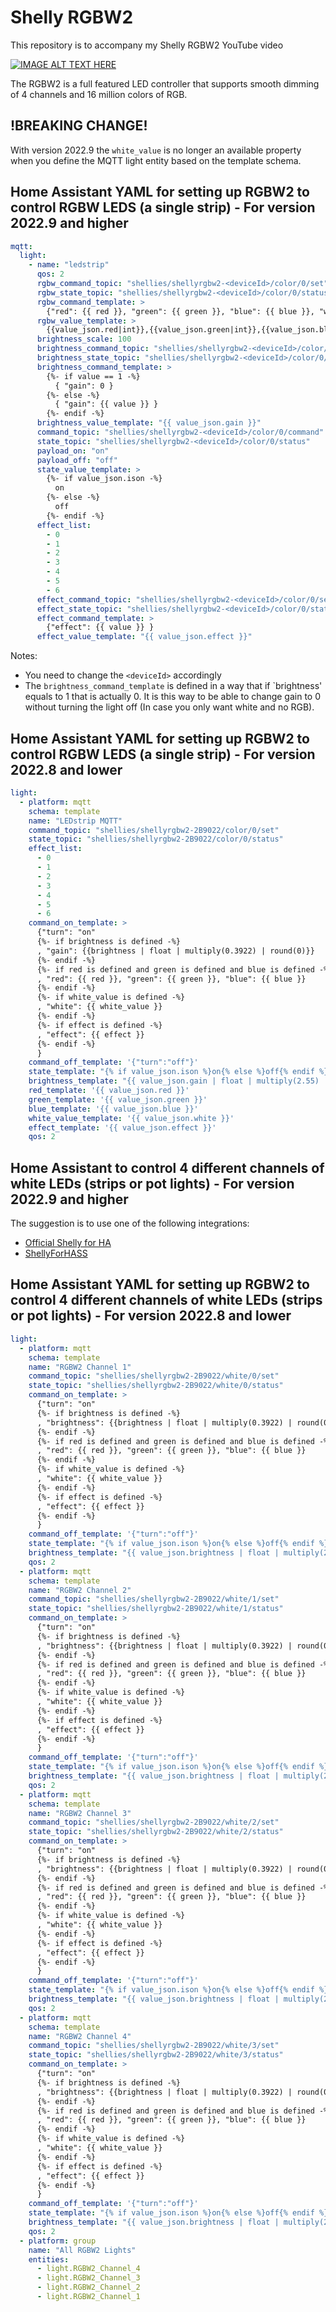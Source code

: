 # Shelly RGBW2
This repository is to accompany my Shelly RGBW2 YouTube video

[![IMAGE ALT TEXT HERE](https://img.youtube.com/vi/B8DQntdtD4E/0.jpg)](https://www.youtube.com/watch?v=B8DQntdtD4E)

The RGBW2 is a full featured LED controller that supports smooth dimming of 4 channels and 16 million colors of RGB.

## !BREAKING CHANGE!
With version 2022.9 the `white_value` is no longer an available property when you define the MQTT light entity based on the template schema. 

## Home Assistant YAML for setting up RGBW2 to control RGBW LEDS (a single strip) - For version 2022.9 and higher
```yaml
mqtt:
  light:
    - name: "ledstrip"
      qos: 2
      rgbw_command_topic: "shellies/shellyrgbw2-<deviceId>/color/0/set"
      rgbw_state_topic: "shellies/shellyrgbw2-<deviceId>/color/0/status"
      rgbw_command_template: >
        {"red": {{ red }}, "green": {{ green }}, "blue": {{ blue }}, "white": {{ white }} }
      rgbw_value_template: > 
        {{value_json.red|int}},{{value_json.green|int}},{{value_json.blue|int}},{{value_json.white|int}}
      brightness_scale: 100
      brightness_command_topic: "shellies/shellyrgbw2-<deviceId>/color/0/set"
      brightness_state_topic: "shellies/shellyrgbw2-<deviceId>/color/0/status"
      brightness_command_template: >
        {%- if value == 1 -%}
          { "gain": 0 }
        {%- else -%}
          { "gain": {{ value }} }
        {%- endif -%}
      brightness_value_template: "{{ value_json.gain }}"
      command_topic: "shellies/shellyrgbw2-<deviceId>/color/0/command"
      state_topic: "shellies/shellyrgbw2-<deviceId>/color/0/status"
      payload_on: "on"
      payload_off: "off"
      state_value_template: >
        {%- if value_json.ison -%}
          on
        {%- else -%}
          off
        {%- endif -%}
      effect_list:
        - 0
        - 1
        - 2
        - 3
        - 4
        - 5
        - 6
      effect_command_topic: "shellies/shellyrgbw2-<deviceId>/color/0/set"
      effect_state_topic: "shellies/shellyrgbw2-<deviceId>/color/0/status"
      effect_command_template: >
        {"effect": {{ value }} }
      effect_value_template: "{{ value_json.effect }}"
```

Notes:
- You need to change the `<deviceId>` accordingly
- The `brightness_command_template` is defined in a way that if `brightness' equals to 1 that is actually 0. It is this way to be able to change gain to 0 without turning the light off (In case you only want white and no RGB). 

## Home Assistant YAML for setting up RGBW2 to control RGBW LEDS (a single strip) - For version 2022.8 and lower

```yaml
light:
  - platform: mqtt
    schema: template
    name: "LEDstrip MQTT"
    command_topic: "shellies/shellyrgbw2-2B9022/color/0/set"
    state_topic: "shellies/shellyrgbw2-2B9022/color/0/status"
    effect_list:
      - 0
      - 1
      - 2
      - 3
      - 4
      - 5
      - 6
    command_on_template: >
      {"turn": "on"
      {%- if brightness is defined -%}
      , "gain": {{brightness | float | multiply(0.3922) | round(0)}}
      {%- endif -%}
      {%- if red is defined and green is defined and blue is defined -%}
      , "red": {{ red }}, "green": {{ green }}, "blue": {{ blue }}
      {%- endif -%}
      {%- if white_value is defined -%}
      , "white": {{ white_value }}
      {%- endif -%}
      {%- if effect is defined -%}
      , "effect": {{ effect }}
      {%- endif -%}
      }
    command_off_template: '{"turn":"off"}'
    state_template: "{% if value_json.ison %}on{% else %}off{% endif %}"
    brightness_template: "{{ value_json.gain | float | multiply(2.55) | round(0) }}"
    red_template: '{{ value_json.red }}'
    green_template: '{{ value_json.green }}'
    blue_template: '{{ value_json.blue }}'
    white_value_template: '{{ value_json.white }}'
    effect_template: '{{ value_json.effect }}'
    qos: 2
  ```
## Home Assistant to control 4 different channels of white LEDs (strips or pot lights) - For version 2022.9 and higher
The suggestion is to use one of the following integrations:
- [Official Shelly for HA](https://www.home-assistant.io/integrations/shelly/)
- [ShellyForHASS](https://github.com/StyraHem/ShellyForHASS)

## Home Assistant YAML for setting up RGBW2 to control 4 different channels of white LEDs (strips or pot lights) - For version 2022.8 and lower

```yaml
light:
  - platform: mqtt
    schema: template
    name: "RGBW2 Channel 1"
    command_topic: "shellies/shellyrgbw2-2B9022/white/0/set"
    state_topic: "shellies/shellyrgbw2-2B9022/white/0/status"
    command_on_template: >
      {"turn": "on"
      {%- if brightness is defined -%}
      , "brightness": {{brightness | float | multiply(0.3922) | round(0)}}
      {%- endif -%}
      {%- if red is defined and green is defined and blue is defined -%}
      , "red": {{ red }}, "green": {{ green }}, "blue": {{ blue }}
      {%- endif -%}
      {%- if white_value is defined -%}
      , "white": {{ white_value }}
      {%- endif -%}
      {%- if effect is defined -%}
      , "effect": {{ effect }}
      {%- endif -%}
      }
    command_off_template: '{"turn":"off"}'
    state_template: "{% if value_json.ison %}on{% else %}off{% endif %}"
    brightness_template: "{{ value_json.brightness | float | multiply(2.55) | round(0) }}"
    qos: 2
  - platform: mqtt
    schema: template
    name: "RGBW2 Channel 2"
    command_topic: "shellies/shellyrgbw2-2B9022/white/1/set"
    state_topic: "shellies/shellyrgbw2-2B9022/white/1/status"
    command_on_template: >
      {"turn": "on"
      {%- if brightness is defined -%}
      , "brightness": {{brightness | float | multiply(0.3922) | round(0)}}
      {%- endif -%}
      {%- if red is defined and green is defined and blue is defined -%}
      , "red": {{ red }}, "green": {{ green }}, "blue": {{ blue }}
      {%- endif -%}
      {%- if white_value is defined -%}
      , "white": {{ white_value }}
      {%- endif -%}
      {%- if effect is defined -%}
      , "effect": {{ effect }}
      {%- endif -%}
      }
    command_off_template: '{"turn":"off"}'
    state_template: "{% if value_json.ison %}on{% else %}off{% endif %}"
    brightness_template: "{{ value_json.brightness | float | multiply(2.55) | round(0) }}"
    qos: 2
  - platform: mqtt
    schema: template
    name: "RGBW2 Channel 3"
    command_topic: "shellies/shellyrgbw2-2B9022/white/2/set"
    state_topic: "shellies/shellyrgbw2-2B9022/white/2/status"
    command_on_template: >
      {"turn": "on"
      {%- if brightness is defined -%}
      , "brightness": {{brightness | float | multiply(0.3922) | round(0)}}
      {%- endif -%}
      {%- if red is defined and green is defined and blue is defined -%}
      , "red": {{ red }}, "green": {{ green }}, "blue": {{ blue }}
      {%- endif -%}
      {%- if white_value is defined -%}
      , "white": {{ white_value }}
      {%- endif -%}
      {%- if effect is defined -%}
      , "effect": {{ effect }}
      {%- endif -%}
      }
    command_off_template: '{"turn":"off"}'
    state_template: "{% if value_json.ison %}on{% else %}off{% endif %}"
    brightness_template: "{{ value_json.brightness | float | multiply(2.55) | round(0) }}"
    qos: 2
  - platform: mqtt
    schema: template
    name: "RGBW2 Channel 4"
    command_topic: "shellies/shellyrgbw2-2B9022/white/3/set"
    state_topic: "shellies/shellyrgbw2-2B9022/white/3/status"
    command_on_template: >
      {"turn": "on"
      {%- if brightness is defined -%}
      , "brightness": {{brightness | float | multiply(0.3922) | round(0)}}
      {%- endif -%}
      {%- if red is defined and green is defined and blue is defined -%}
      , "red": {{ red }}, "green": {{ green }}, "blue": {{ blue }}
      {%- endif -%}
      {%- if white_value is defined -%}
      , "white": {{ white_value }}
      {%- endif -%}
      {%- if effect is defined -%}
      , "effect": {{ effect }}
      {%- endif -%}
      }
    command_off_template: '{"turn":"off"}'
    state_template: "{% if value_json.ison %}on{% else %}off{% endif %}"
    brightness_template: "{{ value_json.brightness | float | multiply(2.55) | round(0) }}"
    qos: 2
  - platform: group
    name: "All RGBW2 Lights"
    entities:
      - light.RGBW2_Channel_4
      - light.RGBW2_Channel_3
      - light.RGBW2_Channel_2
      - light.RGBW2_Channel_1
  ```
